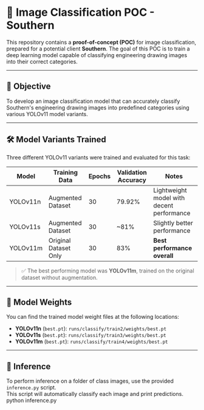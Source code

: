 # 🧠 Image Classification POC - Southern

This repository contains a **proof-of-concept (POC)** for image classification, prepared for a potential client **Southern**. The goal of this POC is to train a deep learning model capable of classifying engineering drawing images into their correct categories.

---

## 📌 Objective

To develop an image classification model that can accurately classify Southern's engineering drawing images into predefined categories using various YOLOv11 model variants.

---

## 🛠️ Model Variants Trained

Three different YOLOv11 variants were trained and evaluated for this task:

| Model     | Training Data          | Epochs | Validation Accuracy | Notes                                 |
|-----------|------------------------|--------|----------------------|---------------------------------------|
| YOLOv11n  | Augmented Dataset      | 30     | 79.92%               | Lightweight model with decent performance |
| YOLOv11s  | Augmented Dataset      | 30     | ~81%                 | Slightly better performance           |
| YOLOv11m  | Original Dataset Only  | 30     | 83%                  | **Best performance overall**          |

> ✅ The best performing model was **YOLOv11m**, trained on the original dataset without augmentation.

---

## 📁 Model Weights

You can find the trained model weight files at the following locations:

- **YOLOv11n** (`best.pt`): `runs/classify/train2/weights/best.pt`  
- **YOLOv11s** (`best.pt`): `runs/classify/train3/weights/best.pt`  
- **YOLOv11m** (`best.pt`): `runs/classify/train4/weights/best.pt`

---

## 🚀 Inference

To perform inference on a folder of class images, use the provided `inference.py` script.  
This script will automatically classify each image and print predictions.
python inference.py 
